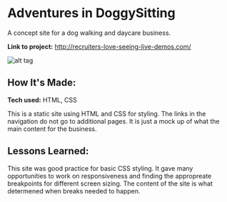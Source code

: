 # Adventures in DoggySitting
A concept site for a dog walking and daycare business.

**Link to project:** http://recruiters-love-seeing-live-demos.com/

![alt tag](http://placecorgi.com/1200/650)

## How It's Made:

**Tech used:** HTML, CSS

This is a static site using HTML and CSS for styling. The links in the navigation do not go to additional pages. It is just a mock up of what the main content for the business.

## Lessons Learned:

This site was good practice for basic CSS styling. It gave many opportunities to work on responsiveness and finding the appropreate breakpoints for different screen sizing. The content of the site is what determened when breaks needed to happen.
